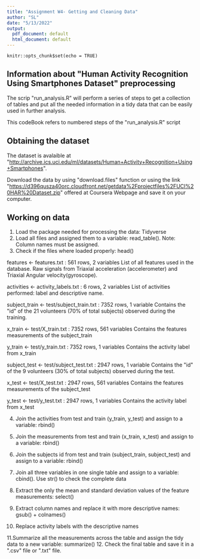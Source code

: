 ```yaml
---
title: "Assignment W4- Getting and Cleaning Data"
author: "SL"
date: "5/13/2022"
output:
  pdf_document: default
  html_document: default
---
```


```{r setup, include=FALSE}
knitr::opts_chunk$set(echo = TRUE)
```

## Information about "Human Activity Recognition Using Smartphones Dataset" preprocessing

The scrip "run_analysis.R" will perform a series of steps to get a collection of tables and put all the needed information in a tidy data that can be easily used in further analysis. 

This codeBook refers to numbered steps of the "run_analysis.R" script

## Obtaining the dataset

The dataset is avalaible at "http://archive.ics.uci.edu/ml/datasets/Human+Activity+Recognition+Using+Smartphones".

Download the data by using "download.files" function or using the link "https://d396qusza40orc.cloudfront.net/getdata%2Fprojectfiles%2FUCI%20HAR%20Dataset.zip" offered at Coursera Webpage and save it on your computer. 

## Working on data

1. Load the package needed for processing the data: Tidyverse 
2. Load all files and assigned them to a variable: read_table(). Note: Column names must be assigned.
3. Check if the files where loaded properly: head()
  
features <- features.txt : 561 rows, 2 variables
List of all features used in the database. Raw signals from Triaxial acceleration (accelerometer) and Triaxial Angular velocity(gyroscope). 

activities <- activity_labels.txt : 6 rows, 2 variables 
List of activities performed: label and descriptive name.

subject_train <- test/subject_train.txt : 7352 rows, 1 variable 
Contains the "id" of the 21 volunteers (70% of total subjects) observed during the training.

x_train <- test/X_train.txt : 7352 rows, 561 variables 
Contains the features measurements of the subject_train

y_train <- test/y_train.txt : 7352 rows, 1 variables 
Contains the activity label from x_train

subject_test <- test/subject_test.txt : 2947 rows, 1 variable
Contains the "id" of the 9 volunteers (30% of total subjects) observed during the test.

x_test <- test/X_test.txt : 2947 rows, 561 variables 
Contains the features measurements of the subject_test

y_test <- test/y_test.txt : 2947 rows, 1 variables 
Contains the activity label from x_test

4. Join the activities from test and train (y_train, y_test) and assign to a variable: rbind()
5. Join the measurements from test and train (x_train, x_test) and assign to a variable: rbind()
6. Join the subjects id from test and train (subject_train, subject_test) and assign to a variable: rbind()
7. Join all three variables in one single table and assign to a variable: cbind(). Use str() to check the complete data

8. Extract the only the mean and standard deviation values of the feature measurements: select()
9. Extract column names and replace it with more descriptive names: gsub() + colnames()
10. Replace activity labels with the descriptive names

11.Summarize all the measurements across the table and assign the tidy data to a new variable: summarize()
12. Check the final table and save it in a ".csv" file or ".txt" file.











